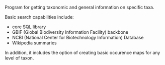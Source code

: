 Program for getting taxonomic and general information on specific taxa.

Basic search capabilities include:
- core SQL library
- GBIF (Global Biodiversity Information Facility) backbone
- NCBI (National Center for Biotechnology Information) Database
- Wikipedia summaries

In addition, it includes the option of creating basic occurence maps for any level of taxon.
